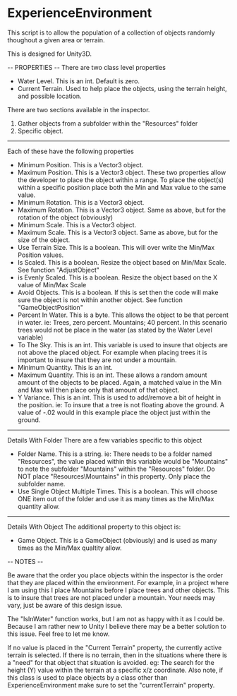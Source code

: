 # ExperienceEnvironment
This script is to allow the population of a collection of objects randomly thoughout a given area or terrain.

This is designed for Unity3D.


-- PROPERTIES --
There are two class level properties
* Water Level.  This is an int.  Default is zero.
* Current Terrain.  Used to help place the objects, using the terrain height, and possible location.

There are two sections available in the inspector.
1) Gather objects from a subfolder within the "Resources" folder
2) Specific object.

-------------------------------------------

Each of these have the following properties
* Minimum Position.  This is a Vector3 object.
* Maximum Position.  This is a Vector3 object.  These two properties allow the developer to place the object within a range.  To place the object(s) within a specific position place both the Min and Max value to the same value.
* Minimum Rotation.  This is a Vector3 object.
* Maximum Rotation.  This is a Vector3 object.  Same as above, but for the rotation of the object (obviously)
* Minimum Scale.  This is a Vector3 object.
* Maximum Scale.  This is a Vector3 object.  Same as above, but for the size of the object.
* Use Terrain Size. This is a boolean.  This will over write the Min/Max Position values.
* Is Scaled.  This is a boolean.  Resize the object based on Min/Max Scale.  See function "AdjustObject"
* is Evenly Scaled.  This is a boolean.  Resize the object based on the X value of Min/Max Scale
* Avoid Objects.  This is a boolean.  If this is set then the code will make sure the object is not within another object.   See function "GameObjectPosition"
* Percent In Water.  This is a byte.  This allows the object to be that percent in water.  ie: Trees, zero percent.  Mountains; 40 percent.  In this scenario trees would not be place in the water (as stated by the Water Level variable)
* To The Sky.   This is an int.  This variable is used to insure that objects are not above the placed object.  For example when placing trees it is important to insure that they are not under a mountain.
* Minimum Quantity.  This is an int.
* Maximum Quantity.  This is an int.  These allows a random amount amount of the objects to be placed.  Again, a matched value in the Min and Max will then place only that amount of that object.
* Y Variance.  This is an int.   This is used to add/remove a bit of height in the position.  ie: To insure that a tree is not floating above the ground.   A value of -.02 would in this example place the object just within the ground.

-------------------------------------------

Details With Folder
There are a few variables specific to this object
* Folder Name.  This is a string.    ie: There needs to be a folder named "Resources", the value placed within this variable would be "Mountains" to note the subfolder "Mountains" within the "Resources" folder.   Do NOT place "Resources\Mountains" in this property.  Only place the subfolder name.
* Use Single Object Multiple Times.  This is a boolean.   This will choose ONE item out of the folder and use it as many times as the Min/Max quantity allow.

-------------------------------------------

Details With Object
The additional property to this object is:
* Game Object.  This is a GameObject (obviously) and is used as many times as the Min/Max qualtity allow.



-- NOTES --

Be aware that the order you place objects within the inspector is the order that they are placed within the environment.  For example, in a project where I am using this I place Mountains before I place trees and other objects.  This is to insure that trees are not placed under a mountain.  Your needs may vary, just be aware of this design issue.

The "IsInWater" function works, but I am not as happy with it as I could be.  Because I am rather new to Unity I believe there may be a better solution to this issue.  Feel free to let me know.

If no value is placed in the "Current Terrain" property, the currently active terrain is selected.  If there is no terrain, then in the situations where there is a "need" for that object that situation is avoided.  eg: The search for the height (Y) value within the terrain at a specific x/z coordinate.  Also note, if this class is used to place objects by a class other than ExperienceEnvironment make sure to set the "currentTerrain" property.
